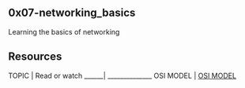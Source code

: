 ## 0x07-networking_basics

Learning the basics of networking

## Resources

TOPIC | Read or watch
______| ______________
OSI MODEL | [OSI MODEL](./https://en.wikipedia.org/wiki/OSI_model)
